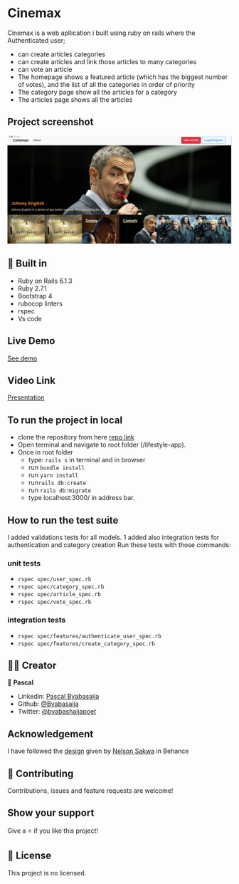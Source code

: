 # Cinemax 
Cinemax is a web apllication i built using ruby on rails where the Authenticated user;
  - can create articles categories
  - can create articles and link those articles to many categories
  - can vote an article
- The homepage shows a featured article (which has the biggest number of votes), and the list of  all the categories in order of priority
- The category page show all the articles for a category
- The articles page shows all the articles

## Project screenshot
![screenshot](app/assets/images/shot.png)

## 🔨 Built in

- Ruby on Rails 6.1.3
- Ruby 2.7.1
- Bootstrap 4
- rubocop linters
- rspec
- Vs code

## Live Demo

[See demo ]()

## Video Link

 [Presentation]()

## To run the project in local

- clone the repository from here [repo link](https://github.com/Byabasaija/Cinemax.git)
- Open terminal and navigate to root folder (/lifestyle-app).
- Once in root folder
  - type: `rails s` in terminal and in browser
  - run `bundle install`
  - run `yarn install`
  - run`rails db:create`
  - run `rails db:migrate`
  - type localhost:3000/ in address bar.

## How to run the test suite

I added validations tests for all models.
1 added also integration tests for authentication and category creation
Run these tests with those commands:

### unit tests
- `rspec spec/user_spec.rb`
- `rspec spec/category_spec.rb`
- `rspec spec/article_spec.rb`
- `rspec spec/vote_spec.rb`


### integration tests
- `rspec spec/features/authenticate_user_spec.rb`
- `rspec spec/features/create_category_spec.rb`


## 👨🏽‍ Creator

👤 **Pascal**

- Linkedin: [Pascal Byabasaija](https://www.linkedin.com/in/pascal-byabasaija/)
- Github: [@Byabasaija](https://github.com/Byabasaija)
- Twitter: [@byabashaijapoet](https://twitter.com/byabashaijapoet)

## Acknowledgement

I have followed the [design](https://www.behance.net/gallery/14554909/liFEsTlye-Mobile-version) given by [Nelson Sakwa](https://www.behance.net/sakwadesignstudio) in Behance

## 🤝 Contributing

Contributions, issues and feature requests are welcome!

## Show your support

Give a ⭐️ if you like this project!

## 📝 License

This project is no licensed.
